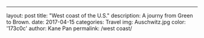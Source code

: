 ---
layout: post
title:  "West coast of the U.S."
description: A journy from Green to Brown.
date:  2017-04-15 
categories: Travel
img: Auschwitz.jpg
color: '173c0c'
author: Kane Pan
permalink: /west coast/

